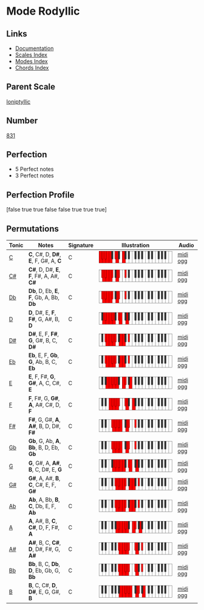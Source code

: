 # Mode Rodyllic

## Links

- [Documentation](index.md)
- [Scales Index](Scales.md)
- [Modes Index](Modes.md)
- [Chords Index](Chords.md)

## Parent Scale

[Ioniptyllic](ScaleIoniptyllic.md)

## Number

[831](https://ianring.com/musictheory/scales/831)

## Perfection

- 5 Perfect notes
- 3 Perfect notes

## Perfection Profile

[false true true false false true true true]

## Permutations

| Tonic | Notes | Signature | Illustration | Audio |
|-------|-------|-----------|--------------|-------|
| [C](ModeCNaturalRodyllic.md) | **C**, C#, D, **D#**, **E**, F, G#, A, **C** | C | ![CNaturalRodyllic](ModeCNaturalRodyllic.png) | [midi](ModeCNaturalRodyllic.mid) [ogg](ModeCNaturalRodyllic.ogg) |
| [C#](ModeCSharpRodyllic.md) | **C#**, D, D#, **E**, **F**, F#, A, A#, **C#** | C | ![CSharpRodyllic](ModeCSharpRodyllic.png) | [midi](ModeCSharpRodyllic.mid) [ogg](ModeCSharpRodyllic.ogg) |
| [Db](ModeDFlatRodyllic.md) | **Db**, D, Eb, **E**, **F**, Gb, A, Bb, **Db** | C | ![DFlatRodyllic](ModeDFlatRodyllic.png) | [midi](ModeDFlatRodyllic.mid) [ogg](ModeDFlatRodyllic.ogg) |
| [D](ModeDNaturalRodyllic.md) | **D**, D#, E, **F**, **F#**, G, A#, B, **D** | C | ![DNaturalRodyllic](ModeDNaturalRodyllic.png) | [midi](ModeDNaturalRodyllic.mid) [ogg](ModeDNaturalRodyllic.ogg) |
| [D#](ModeDSharpRodyllic.md) | **D#**, E, F, **F#**, **G**, G#, B, C, **D#** | C | ![DSharpRodyllic](ModeDSharpRodyllic.png) | [midi](ModeDSharpRodyllic.mid) [ogg](ModeDSharpRodyllic.ogg) |
| [Eb](ModeEFlatRodyllic.md) | **Eb**, E, F, **Gb**, **G**, Ab, B, C, **Eb** | C | ![EFlatRodyllic](ModeEFlatRodyllic.png) | [midi](ModeEFlatRodyllic.mid) [ogg](ModeEFlatRodyllic.ogg) |
| [E](ModeENaturalRodyllic.md) | **E**, F, F#, **G**, **G#**, A, C, C#, **E** | C | ![ENaturalRodyllic](ModeENaturalRodyllic.png) | [midi](ModeENaturalRodyllic.mid) [ogg](ModeENaturalRodyllic.ogg) |
| [F](ModeFNaturalRodyllic.md) | **F**, F#, G, **G#**, **A**, A#, C#, D, **F** | C | ![FNaturalRodyllic](ModeFNaturalRodyllic.png) | [midi](ModeFNaturalRodyllic.mid) [ogg](ModeFNaturalRodyllic.ogg) |
| [F#](ModeFSharpRodyllic.md) | **F#**, G, G#, **A**, **A#**, B, D, D#, **F#** | C | ![FSharpRodyllic](ModeFSharpRodyllic.png) | [midi](ModeFSharpRodyllic.mid) [ogg](ModeFSharpRodyllic.ogg) |
| [Gb](ModeGFlatRodyllic.md) | **Gb**, G, Ab, **A**, **Bb**, B, D, Eb, **Gb** | C | ![GFlatRodyllic](ModeGFlatRodyllic.png) | [midi](ModeGFlatRodyllic.mid) [ogg](ModeGFlatRodyllic.ogg) |
| [G](ModeGNaturalRodyllic.md) | **G**, G#, A, **A#**, **B**, C, D#, E, **G** | C | ![GNaturalRodyllic](ModeGNaturalRodyllic.png) | [midi](ModeGNaturalRodyllic.mid) [ogg](ModeGNaturalRodyllic.ogg) |
| [G#](ModeGSharpRodyllic.md) | **G#**, A, A#, **B**, **C**, C#, E, F, **G#** | C | ![GSharpRodyllic](ModeGSharpRodyllic.png) | [midi](ModeGSharpRodyllic.mid) [ogg](ModeGSharpRodyllic.ogg) |
| [Ab](ModeAFlatRodyllic.md) | **Ab**, A, Bb, **B**, **C**, Db, E, F, **Ab** | C | ![AFlatRodyllic](ModeAFlatRodyllic.png) | [midi](ModeAFlatRodyllic.mid) [ogg](ModeAFlatRodyllic.ogg) |
| [A](ModeANaturalRodyllic.md) | **A**, A#, B, **C**, **C#**, D, F, F#, **A** | C | ![ANaturalRodyllic](ModeANaturalRodyllic.png) | [midi](ModeANaturalRodyllic.mid) [ogg](ModeANaturalRodyllic.ogg) |
| [A#](ModeASharpRodyllic.md) | **A#**, B, C, **C#**, **D**, D#, F#, G, **A#** | C | ![ASharpRodyllic](ModeASharpRodyllic.png) | [midi](ModeASharpRodyllic.mid) [ogg](ModeASharpRodyllic.ogg) |
| [Bb](ModeBFlatRodyllic.md) | **Bb**, B, C, **Db**, **D**, Eb, Gb, G, **Bb** | C | ![BFlatRodyllic](ModeBFlatRodyllic.png) | [midi](ModeBFlatRodyllic.mid) [ogg](ModeBFlatRodyllic.ogg) |
| [B](ModeBNaturalRodyllic.md) | **B**, C, C#, **D**, **D#**, E, G, G#, **B** | C | ![BNaturalRodyllic](ModeBNaturalRodyllic.png) | [midi](ModeBNaturalRodyllic.mid) [ogg](ModeBNaturalRodyllic.ogg) |
